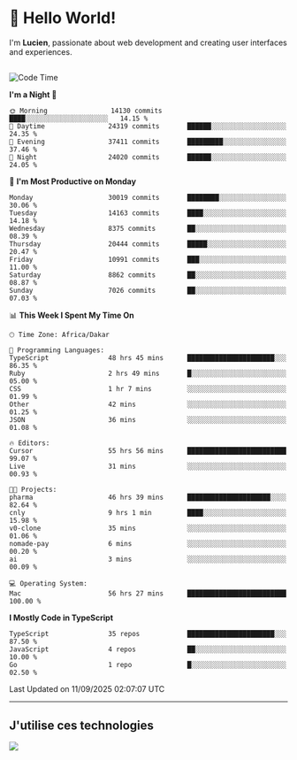 # 👋 Hello World!

I'm **Lucien**, passionate about web development and creating user interfaces and experiences.

##

<!--START_SECTION:waka-->
![Code Time](http://img.shields.io/badge/Code%20Time-3%2C700%20hrs%2024%20mins-blue)

**I'm a Night 🦉** 

```text
🌞 Morning                14130 commits       ████░░░░░░░░░░░░░░░░░░░░░   14.15 % 
🌆 Daytime                24319 commits       ██████░░░░░░░░░░░░░░░░░░░   24.35 % 
🌃 Evening                37411 commits       █████████░░░░░░░░░░░░░░░░   37.46 % 
🌙 Night                  24020 commits       ██████░░░░░░░░░░░░░░░░░░░   24.05 % 
```
📅 **I'm Most Productive on Monday** 

```text
Monday                   30019 commits       ████████░░░░░░░░░░░░░░░░░   30.06 % 
Tuesday                  14163 commits       ████░░░░░░░░░░░░░░░░░░░░░   14.18 % 
Wednesday                8375 commits        ██░░░░░░░░░░░░░░░░░░░░░░░   08.39 % 
Thursday                 20444 commits       █████░░░░░░░░░░░░░░░░░░░░   20.47 % 
Friday                   10991 commits       ███░░░░░░░░░░░░░░░░░░░░░░   11.00 % 
Saturday                 8862 commits        ██░░░░░░░░░░░░░░░░░░░░░░░   08.87 % 
Sunday                   7026 commits        ██░░░░░░░░░░░░░░░░░░░░░░░   07.03 % 
```


📊 **This Week I Spent My Time On** 

```text
🕑︎ Time Zone: Africa/Dakar

💬 Programming Languages: 
TypeScript               48 hrs 45 mins      ██████████████████████░░░   86.35 % 
Ruby                     2 hrs 49 mins       █░░░░░░░░░░░░░░░░░░░░░░░░   05.00 % 
CSS                      1 hr 7 mins         ░░░░░░░░░░░░░░░░░░░░░░░░░   01.99 % 
Other                    42 mins             ░░░░░░░░░░░░░░░░░░░░░░░░░   01.25 % 
JSON                     36 mins             ░░░░░░░░░░░░░░░░░░░░░░░░░   01.08 % 

🔥 Editors: 
Cursor                   55 hrs 56 mins      █████████████████████████   99.07 % 
Live                     31 mins             ░░░░░░░░░░░░░░░░░░░░░░░░░   00.93 % 

🐱‍💻 Projects: 
pharma                   46 hrs 39 mins      █████████████████████░░░░   82.64 % 
cnly                     9 hrs 1 min         ████░░░░░░░░░░░░░░░░░░░░░   15.98 % 
v0-clone                 35 mins             ░░░░░░░░░░░░░░░░░░░░░░░░░   01.06 % 
nomade-pay               6 mins              ░░░░░░░░░░░░░░░░░░░░░░░░░   00.20 % 
ai                       3 mins              ░░░░░░░░░░░░░░░░░░░░░░░░░   00.09 % 

💻 Operating System: 
Mac                      56 hrs 27 mins      █████████████████████████   100.00 % 
```

**I Mostly Code in TypeScript** 

```text
TypeScript               35 repos            ██████████████████████░░░   87.50 % 
JavaScript               4 repos             ██░░░░░░░░░░░░░░░░░░░░░░░   10.00 % 
Go                       1 repo              █░░░░░░░░░░░░░░░░░░░░░░░░   02.50 % 
```




 Last Updated on 11/09/2025 02:07:07 UTC
<!--END_SECTION:waka-->
---

## J'utilise ces technologies

<p align="left">
  <a href="https://skillicons.dev">
    <img src="https://skillicons.dev/icons?i=ts,js,go,ruby,css,scss,tailwind,react,vite,nextjs,docker,figma,ableton" />
  </a>
</p>

